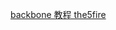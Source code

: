 
[backbone 教程 the5fire](https://github.com/the5fire/backbonejs-learning-note/blob/master/chapters/01-hello-backbonejs.rst)
